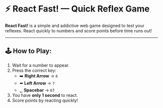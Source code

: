 # ⚡ React Fast! — Quick Reflex Game

**React Fast!** is a simple and addictive web game designed to test your reflexes. React quickly to numbers and score points before time runs out!

---

## 🕹️ How to Play:

1. Wait for a number to appear.
2. Press the correct key:
   - ➡️ **Right Arrow** → `6`
   - ⬅️ **Left Arrow** → `7`
   - ␣ **Spacebar** → `67`
3. You have **only 1 second** to react.
4. Score points by reacting quickly!
